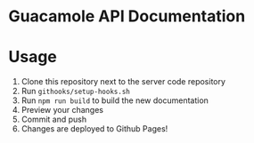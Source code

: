 # Guacamole API Documentation

# Usage

1. Clone this repository next to the server code repository
2. Run `githooks/setup-hooks.sh`
3. Run `npm run build` to build the new documentation
4. Preview your changes
5. Commit and push
6. Changes are deployed to Github Pages!
